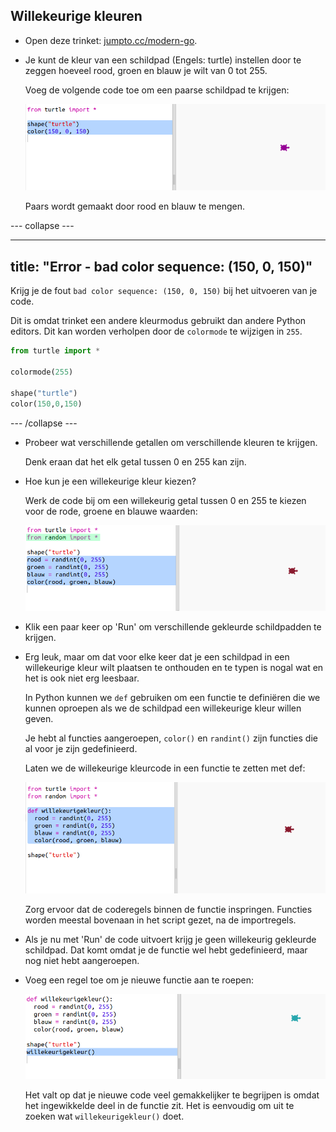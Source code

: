 ## Willekeurige kleuren

+ Open deze trinket: <a href="http://jumpto.cc/modern-go" target="_blank">jumpto.cc/modern-go</a>.

+ Je kunt de kleur van een schildpad (Engels: turtle) instellen door te zeggen hoeveel rood, groen en blauw je wilt van 0 tot 255.
    
    Voeg de volgende code toe om een ​​paarse schildpad te krijgen:
    
    ![screenshot](images/modern-purple.png)
    
    Paars wordt gemaakt door rood en blauw te mengen.

\--- collapse \---

* * *

## title: "Error - bad color sequence: (150, 0, 150)"

Krijg je de fout `bad color sequence: (150, 0, 150)` bij het uitvoeren van je code.

Dit is omdat trinket een andere kleurmodus gebruikt dan andere Python editors. Dit kan worden verholpen door de `colormode` te wijzigen in `255`.

```python
from turtle import *

colormode(255)

shape("turtle")
color(150,0,150)
```

\--- /collapse \---

+ Probeer wat verschillende getallen om verschillende kleuren te krijgen.
    
    Denk eraan dat het elk getal tussen 0 en 255 kan zijn.

+ Hoe kun je een willekeurige kleur kiezen?
    
    Werk de code bij om een ​​willekeurig getal tussen 0 en 255 te kiezen voor de rode, groene en blauwe waarden:
    
    ![screenshot](images/modern-random-colour.png)

+ Klik een paar keer op 'Run' om verschillende gekleurde schildpadden te krijgen.

+ Erg leuk, maar om dat voor elke keer dat je een schildpad in een willekeurige kleur wilt plaatsen te onthouden en te typen is nogal wat en het is ook niet erg leesbaar.
    
    In Python kunnen we `def` gebruiken om een functie te definiëren die we kunnen oproepen als we de schildpad een willekeurige kleur willen geven.
    
    Je hebt al functies aangeroepen, `color()` en `randint()` zijn functies die al voor je zijn gedefinieerd.
    
    Laten we de willekeurige kleurcode in een functie te zetten met def:
    
    ![screenshot](images/modern-colour-function.png)
    
    Zorg ervoor dat de coderegels binnen de functie inspringen. Functies worden meestal bovenaan in het script gezet, na de importregels.

+ Als je nu met 'Run' de code uitvoert krijg je geen willekeurig gekleurde schildpad. Dat komt omdat je de functie wel hebt gedefinieerd, maar nog niet hebt aangeroepen.

+ Voeg een regel toe om je nieuwe functie aan te roepen:
    
    ![screenshot](images/modern-call-colour.png)
    
    Het valt op dat je nieuwe code veel gemakkelijker te begrijpen is omdat het ingewikkelde deel in de functie zit. Het is eenvoudig om uit te zoeken wat `willekeurigekleur()` doet.
